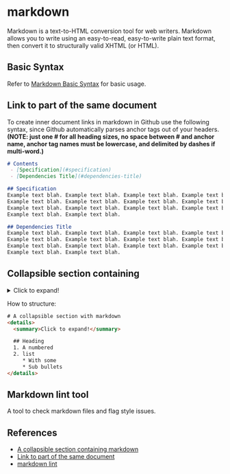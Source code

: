 # markdown

Markdown is a text-to-HTML conversion tool for web writers. Markdown allows
you to write using an easy-to-read, easy-to-write plain text format, then
convert it to structurally valid XHTML (or HTML).

## Basic Syntax

Refer to [Markdown Basic Syntax][basic syntax] for basic usage.

## Link to part of the same document

To create inner document links in markdown in Github use the following syntax,
since Github automatically parses anchor tags out of your headers.
**(NOTE: just one \# for all heading sizes, no space between \# and anchor name,
anchor tag names must be lowercase, and delimited by dashes if multi-word.)**

```markdown
# Contents
 - [Specification](#specification)
 - [Dependencies Title](#dependencies-title)

## Specification
Example text blah. Example text blah. Example text blah. Example text blah.
Example text blah. Example text blah. Example text blah. Example text blah.
Example text blah. Example text blah. Example text blah. Example text blah.
Example text blah. Example text blah.

## Dependencies Title
Example text blah. Example text blah. Example text blah. Example text blah.
Example text blah. Example text blah. Example text blah. Example text blah.
Example text blah. Example text blah. Example text blah. Example text blah.
Example text blah. Example text blah.
```

## Collapsible section containing

<details>
  <summary>Click to expand!</summary>

    ### Heading

    1. A numbered
    2. list
      * With some
      * Sub bullets

</details>

How to structure:

```html
# A collapsible section with markdown
<details>
  <summary>Click to expand!</summary>

  ## Heading
  1. A numbered
  2. list
     * With some
     * Sub bullets
</details>
```

## Markdown lint tool

A tool to check markdown files and flag style issues.

## References

* [A collapsible section containing markdown][collapsible]
* [Link to part of the same document][link-to-part]
* [markdown lint][linter]

[basic syntax]: https://www.markdownguide.org/basic-syntax/
[collapsible]: https://gist.github.com/pierrejoubert73/902cc94d79424356a8d20be2b382e1ab
[link-to-part]: https://stackoverflow.com/questions/2822089/how-to-link-to-part-of-the-same-document-in-markdown
[linter]: https://github.com/markdownlint/markdownlint